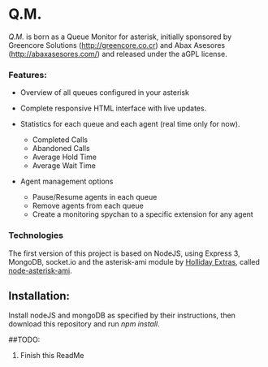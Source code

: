 # Q.M.

_Q.M._ is born as a Queue Monitor for asterisk, initially sponsored by Greencore Solutions (http://greencore.co.cr) and Abax Asesores (http://abaxasesores.com/) and released under the aGPL license.

### Features:
* Overview of all queues configured in your asterisk
* Complete responsive HTML interface with live updates.
* Statistics for each queue and each agent (real time only for now).

	* Completed Calls
	* Abandoned Calls
	* Average Hold Time
	* Average Wait Time

* Agent management options

	* Pause/Resume agents in each queue
	* Remove agents from each queue
	* Create a monitoring spychan to a specific extension for any agent

### Technologies

The first version of this project is based on NodeJS, using Express 3, MongoDB, socket.io and the asterisk-ami module by [Holliday Extras](https://github.com/holidayextras), called [node-asterisk-ami](https://github.com/holidayextras/node-asterisk-ami).

## Installation:
Install nodeJS and mongoDB as specified by their instructions, then download this repository and run _npm install_.

##TODO:
1. Finish this ReadMe